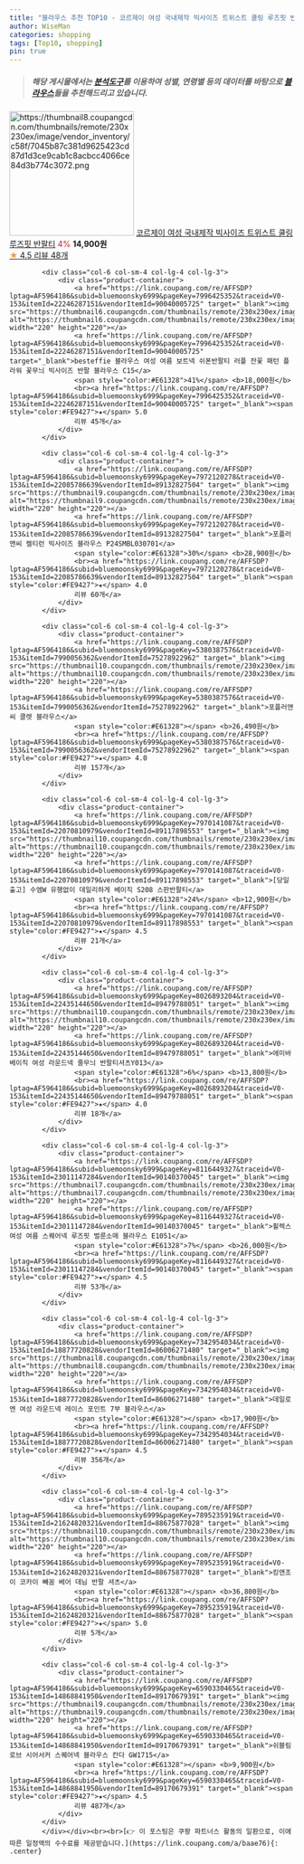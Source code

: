 ```yaml
---
title: "블라우스 추천 TOP10 - 코르제이 여성 국내제작 빅사이즈 트위스트 쿨링 루즈핏 반팔티"
author: WiseMan
categories: shopping
tags: [Top10, shopping]
pin: true
---
```


> ##### 해당 게시물에서는 [**분석도구**](https://itemscout.io/)를 이용하여 **성별**, **연령별** 등의 데이터를 바탕으로 [**블라우스**](https://link.coupang.com/a/baae76)들을 추천해드리고 있습니다.
<div class="container"><div class="row">
            <div class="col-6 col-sm-4 col-lg-4 col-lg-3">
                <div class="product-container">
                    <a href="https://link.coupang.com/re/AFFSDP?lptag=AF5964186&subid=bluemoonsky6999&pageKey=8063759120&traceid=V0-153&itemId=22667668497&vendorItemId=89705040060" target="_blank"><img src="https://thumbnail8.coupangcdn.com/thumbnails/remote/230x230ex/image/vendor_inventory/c58f/7045b87c381d9625423cd87d1d3ce9cab1c8acbcc4066ce84d3b774c3072.png" alt="https://thumbnail8.coupangcdn.com/thumbnails/remote/230x230ex/image/vendor_inventory/c58f/7045b87c381d9625423cd87d1d3ce9cab1c8acbcc4066ce84d3b774c3072.png" width="220" height="220"></a>
                    <a href="https://link.coupang.com/re/AFFSDP?lptag=AF5964186&subid=bluemoonsky6999&pageKey=8063759120&traceid=V0-153&itemId=22667668497&vendorItemId=89705040060" target="_blank">코르제이 여성 국내제작 빅사이즈 트위스트 쿨링 루즈핏 반팔티</a>
                    <span style="color:#E61328">4%</span> <b>14,900원</b>
                    <br><a href="https://link.coupang.com/re/AFFSDP?lptag=AF5964186&subid=bluemoonsky6999&pageKey=8063759120&traceid=V0-153&itemId=22667668497&vendorItemId=89705040060" target="_blank"><span style="color:#FE9427">★</span> 4.5
                    리뷰 48개</a>
                </div>
            </div>
            
            <div class="col-6 col-sm-4 col-lg-4 col-lg-3">
                <div class="product-container">
                    <a href="https://link.coupang.com/re/AFFSDP?lptag=AF5964186&subid=bluemoonsky6999&pageKey=7996425352&traceid=V0-153&itemId=22246287151&vendorItemId=90040005725" target="_blank"><img src="https://thumbnail6.coupangcdn.com/thumbnails/remote/230x230ex/image/vendor_inventory/b7e5/02c5e9175f58ea85dc376f4605b57612cbeb4ea7ccbf3a01d20f370f34dd.jpg" alt="https://thumbnail6.coupangcdn.com/thumbnails/remote/230x230ex/image/vendor_inventory/b7e5/02c5e9175f58ea85dc376f4605b57612cbeb4ea7ccbf3a01d20f370f34dd.jpg" width="220" height="220"></a>
                    <a href="https://link.coupang.com/re/AFFSDP?lptag=AF5964186&subid=bluemoonsky6999&pageKey=7996425352&traceid=V0-153&itemId=22246287151&vendorItemId=90040005725" target="_blank">besteffie 블라우스 여성 여름 보트넥 쉬폰반팔티 러플 잔꽃 패턴 플라워 꽃무늬 빅사이즈 반팔 블라우스 C15</a>
                    <span style="color:#E61328">41%</span> <b>18,000원</b>
                    <br><a href="https://link.coupang.com/re/AFFSDP?lptag=AF5964186&subid=bluemoonsky6999&pageKey=7996425352&traceid=V0-153&itemId=22246287151&vendorItemId=90040005725" target="_blank"><span style="color:#FE9427">★</span> 5.0
                    리뷰 45개</a>
                </div>
            </div>
            
            <div class="col-6 col-sm-4 col-lg-4 col-lg-3">
                <div class="product-container">
                    <a href="https://link.coupang.com/re/AFFSDP?lptag=AF5964186&subid=bluemoonsky6999&pageKey=7972120278&traceid=V0-153&itemId=22085786639&vendorItemId=89132827504" target="_blank"><img src="https://thumbnail9.coupangcdn.com/thumbnails/remote/230x230ex/image/rs_quotation_api/u7f4lzwf/e0f114bbd6d548e3a0e6fb746badb914.jpg" alt="https://thumbnail9.coupangcdn.com/thumbnails/remote/230x230ex/image/rs_quotation_api/u7f4lzwf/e0f114bbd6d548e3a0e6fb746badb914.jpg" width="220" height="220"></a>
                    <a href="https://link.coupang.com/re/AFFSDP?lptag=AF5964186&subid=bluemoonsky6999&pageKey=7972120278&traceid=V0-153&itemId=22085786639&vendorItemId=89132827504" target="_blank">포플러앤씨 켈티런 빅사이즈 블라우스 P24SMBL030701</a>
                    <span style="color:#E61328">30%</span> <b>28,900원</b>
                    <br><a href="https://link.coupang.com/re/AFFSDP?lptag=AF5964186&subid=bluemoonsky6999&pageKey=7972120278&traceid=V0-153&itemId=22085786639&vendorItemId=89132827504" target="_blank"><span style="color:#FE9427">★</span> 4.0
                    리뷰 60개</a>
                </div>
            </div>
            
            <div class="col-6 col-sm-4 col-lg-4 col-lg-3">
                <div class="product-container">
                    <a href="https://link.coupang.com/re/AFFSDP?lptag=AF5964186&subid=bluemoonsky6999&pageKey=5380387576&traceid=V0-153&itemId=7990056362&vendorItemId=75278922962" target="_blank"><img src="https://thumbnail10.coupangcdn.com/thumbnails/remote/230x230ex/image/rs_quotation_api/09lppurv/f5dc62e8ae4d4d20bbe2ea40566ab5f9.jpg" alt="https://thumbnail10.coupangcdn.com/thumbnails/remote/230x230ex/image/rs_quotation_api/09lppurv/f5dc62e8ae4d4d20bbe2ea40566ab5f9.jpg" width="220" height="220"></a>
                    <a href="https://link.coupang.com/re/AFFSDP?lptag=AF5964186&subid=bluemoonsky6999&pageKey=5380387576&traceid=V0-153&itemId=7990056362&vendorItemId=75278922962" target="_blank">포플러앤씨 클렛 블라우스</a>
                    <span style="color:#E61328"></span> <b>26,490원</b>
                    <br><a href="https://link.coupang.com/re/AFFSDP?lptag=AF5964186&subid=bluemoonsky6999&pageKey=5380387576&traceid=V0-153&itemId=7990056362&vendorItemId=75278922962" target="_blank"><span style="color:#FE9427">★</span> 4.0
                    리뷰 157개</a>
                </div>
            </div>
            
            <div class="col-6 col-sm-4 col-lg-4 col-lg-3">
                <div class="product-container">
                    <a href="https://link.coupang.com/re/AFFSDP?lptag=AF5964186&subid=bluemoonsky6999&pageKey=7970141087&traceid=V0-153&itemId=22070810979&vendorItemId=89117898553" target="_blank"><img src="https://thumbnail10.coupangcdn.com/thumbnails/remote/230x230ex/image/vendor_inventory/5849/21bae4789b656832778ac8b8e0d47846ada4d2f5c3ccf18e769e9cdacfd0.jpg" alt="https://thumbnail10.coupangcdn.com/thumbnails/remote/230x230ex/image/vendor_inventory/5849/21bae4789b656832778ac8b8e0d47846ada4d2f5c3ccf18e769e9cdacfd0.jpg" width="220" height="220"></a>
                    <a href="https://link.coupang.com/re/AFFSDP?lptag=AF5964186&subid=bluemoonsky6999&pageKey=7970141087&traceid=V0-153&itemId=22070810979&vendorItemId=89117898553" target="_blank">[당일출고] 수엠W 유행없이 데일리하게 베이직 S208 스판반팔티</a>
                    <span style="color:#E61328">24%</span> <b>12,900원</b>
                    <br><a href="https://link.coupang.com/re/AFFSDP?lptag=AF5964186&subid=bluemoonsky6999&pageKey=7970141087&traceid=V0-153&itemId=22070810979&vendorItemId=89117898553" target="_blank"><span style="color:#FE9427">★</span> 4.5
                    리뷰 21개</a>
                </div>
            </div>
            
            <div class="col-6 col-sm-4 col-lg-4 col-lg-3">
                <div class="product-container">
                    <a href="https://link.coupang.com/re/AFFSDP?lptag=AF5964186&subid=bluemoonsky6999&pageKey=8026893204&traceid=V0-153&itemId=22435144650&vendorItemId=89479788051" target="_blank"><img src="https://thumbnail10.coupangcdn.com/thumbnails/remote/230x230ex/image/vendor_inventory/7905/859284b48178aa44afc69f6e8cddd3fb50fd8153888e1079c5c7083cd302.png" alt="https://thumbnail10.coupangcdn.com/thumbnails/remote/230x230ex/image/vendor_inventory/7905/859284b48178aa44afc69f6e8cddd3fb50fd8153888e1079c5c7083cd302.png" width="220" height="220"></a>
                    <a href="https://link.coupang.com/re/AFFSDP?lptag=AF5964186&subid=bluemoonsky6999&pageKey=8026893204&traceid=V0-153&itemId=22435144650&vendorItemId=89479788051" target="_blank">에미바 베이직 여성 라운드넥 줄무늬 반팔티셔츠Y013</a>
                    <span style="color:#E61328">6%</span> <b>13,800원</b>
                    <br><a href="https://link.coupang.com/re/AFFSDP?lptag=AF5964186&subid=bluemoonsky6999&pageKey=8026893204&traceid=V0-153&itemId=22435144650&vendorItemId=89479788051" target="_blank"><span style="color:#FE9427">★</span> 4.0
                    리뷰 18개</a>
                </div>
            </div>
            
            <div class="col-6 col-sm-4 col-lg-4 col-lg-3">
                <div class="product-container">
                    <a href="https://link.coupang.com/re/AFFSDP?lptag=AF5964186&subid=bluemoonsky6999&pageKey=8116449327&traceid=V0-153&itemId=23011147284&vendorItemId=90140370045" target="_blank"><img src="https://thumbnail7.coupangcdn.com/thumbnails/remote/230x230ex/image/vendor_inventory/084b/e0ece786092e12666d251eb7450f10c3c5cea9c408a47b10b01ccc6f3e67.jpg" alt="https://thumbnail7.coupangcdn.com/thumbnails/remote/230x230ex/image/vendor_inventory/084b/e0ece786092e12666d251eb7450f10c3c5cea9c408a47b10b01ccc6f3e67.jpg" width="220" height="220"></a>
                    <a href="https://link.coupang.com/re/AFFSDP?lptag=AF5964186&subid=bluemoonsky6999&pageKey=8116449327&traceid=V0-153&itemId=23011147284&vendorItemId=90140370045" target="_blank">휠렉스 여성 여름 스퀘어넥 루즈핏 벌룬소매 블라우스 E1051</a>
                    <span style="color:#E61328">7%</span> <b>26,000원</b>
                    <br><a href="https://link.coupang.com/re/AFFSDP?lptag=AF5964186&subid=bluemoonsky6999&pageKey=8116449327&traceid=V0-153&itemId=23011147284&vendorItemId=90140370045" target="_blank"><span style="color:#FE9427">★</span> 4.5
                    리뷰 53개</a>
                </div>
            </div>
            
            <div class="col-6 col-sm-4 col-lg-4 col-lg-3">
                <div class="product-container">
                    <a href="https://link.coupang.com/re/AFFSDP?lptag=AF5964186&subid=bluemoonsky6999&pageKey=7342954034&traceid=V0-153&itemId=18877720828&vendorItemId=86006271480" target="_blank"><img src="https://thumbnail8.coupangcdn.com/thumbnails/remote/230x230ex/image/vendor_inventory/bc72/0562f708e749ba7d4a633d2e567fcf3d4af306549d825873cc64de6f32ec.jpg" alt="https://thumbnail8.coupangcdn.com/thumbnails/remote/230x230ex/image/vendor_inventory/bc72/0562f708e749ba7d4a633d2e567fcf3d4af306549d825873cc64de6f32ec.jpg" width="220" height="220"></a>
                    <a href="https://link.coupang.com/re/AFFSDP?lptag=AF5964186&subid=bluemoonsky6999&pageKey=7342954034&traceid=V0-153&itemId=18877720828&vendorItemId=86006271480" target="_blank">데일로엔 여성 라운드넥 레이스 포인트 7부 블라우스</a>
                    <span style="color:#E61328"></span> <b>17,900원</b>
                    <br><a href="https://link.coupang.com/re/AFFSDP?lptag=AF5964186&subid=bluemoonsky6999&pageKey=7342954034&traceid=V0-153&itemId=18877720828&vendorItemId=86006271480" target="_blank"><span style="color:#FE9427">★</span> 4.5
                    리뷰 356개</a>
                </div>
            </div>
            
            <div class="col-6 col-sm-4 col-lg-4 col-lg-3">
                <div class="product-container">
                    <a href="https://link.coupang.com/re/AFFSDP?lptag=AF5964186&subid=bluemoonsky6999&pageKey=7895235919&traceid=V0-153&itemId=21624820321&vendorItemId=88675877028" target="_blank"><img src="https://thumbnail10.coupangcdn.com/thumbnails/remote/230x230ex/image/vendor_inventory/23ac/b4c2d41f901d6acc8e7f6f73f4f03b4d956f47154427e9964cc7ce84e5fe.jpg" alt="https://thumbnail10.coupangcdn.com/thumbnails/remote/230x230ex/image/vendor_inventory/23ac/b4c2d41f901d6acc8e7f6f73f4f03b4d956f47154427e9964cc7ce84e5fe.jpg" width="220" height="220"></a>
                    <a href="https://link.coupang.com/re/AFFSDP?lptag=AF5964186&subid=bluemoonsky6999&pageKey=7895235919&traceid=V0-153&itemId=21624820321&vendorItemId=88675877028" target="_blank">킹앤조이 코카이 빼꼼 베어 데님 반팔 셔츠</a>
                    <span style="color:#E61328"></span> <b>36,800원</b>
                    <br><a href="https://link.coupang.com/re/AFFSDP?lptag=AF5964186&subid=bluemoonsky6999&pageKey=7895235919&traceid=V0-153&itemId=21624820321&vendorItemId=88675877028" target="_blank"><span style="color:#FE9427">★</span> 5.0
                    리뷰 5개</a>
                </div>
            </div>
            
            <div class="col-6 col-sm-4 col-lg-4 col-lg-3">
                <div class="product-container">
                    <a href="https://link.coupang.com/re/AFFSDP?lptag=AF5964186&subid=bluemoonsky6999&pageKey=6590330465&traceid=V0-153&itemId=14868841950&vendorItemId=89170679391" target="_blank"><img src="https://thumbnail9.coupangcdn.com/thumbnails/remote/230x230ex/image/vendor_inventory/8c4a/733c543773096b1c268030b306c6bbadd3a1b238a769e0f88952f788099d.jpg" alt="https://thumbnail9.coupangcdn.com/thumbnails/remote/230x230ex/image/vendor_inventory/8c4a/733c543773096b1c268030b306c6bbadd3a1b238a769e0f88952f788099d.jpg" width="220" height="220"></a>
                    <a href="https://link.coupang.com/re/AFFSDP?lptag=AF5964186&subid=bluemoonsky6999&pageKey=6590330465&traceid=V0-153&itemId=14868841950&vendorItemId=89170679391" target="_blank">쉬블림로브 시어서커 스퀘어넥 블라우스 칸다 GW1715</a>
                    <span style="color:#E61328"></span> <b>9,900원</b>
                    <br><a href="https://link.coupang.com/re/AFFSDP?lptag=AF5964186&subid=bluemoonsky6999&pageKey=6590330465&traceid=V0-153&itemId=14868841950&vendorItemId=89170679391" target="_blank"><span style="color:#FE9427">★</span> 4.5
                    리뷰 487개</a>
                </div>
            </div>
            </div></div><br><br>[👉 이 포스팅은 쿠팡 파트너스 활동의 일환으로, 이에 따른 일정액의 수수료를 제공받습니다.](https://link.coupang.com/a/baae76){: .center}